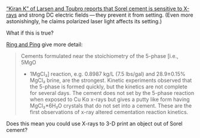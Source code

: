 [“Kiran K” of Larsen and Toubro reports that Sorel cement is sensitive
to X-rays][0] and strong DC electric fields — they prevent it from
setting.  (Even more astonishingly, he claims polarized laser light
affects its setting.)

[0]: https://www.linkedin.com/pulse/note-sorel-cement-kiran-k

What if this is true?

[Ring and Ping][a83] give more detail:

> Cements formulated near the stoichiometry of the 5-phase [i.e., 5MgO
> + 1MgCl₂] reaction, e.g. 0.8987 kg/L (7.5 lbs/gal) and 28.9±0.15%
> MgCl₂ brine, are the strongest.  Kinetic experiments observed that
> the 5-phase is formed quickly, but the kinetics are not complete for
> several days. The cement does not set by the 5-phase reaction when
> exposed to Cu Kα x-rays but gives a putty like form having
> MgCl₂*6H₂O crystals that do not set into a cement. These are the
> first observations of x-ray altered cementation reaction kinetics.

[a83]: https://www.che.utah.edu/~ring/Publications-PDFs/J-127.pdf "Terry A. Ring and Eric Ping “Sorel Cement Reactions and Their Kinetics,” Proceedings AICHE Annual meeting Salt Lake City, 2008."

Does this mean you could use X-rays to 3-D print an object out of
Sorel cement?

